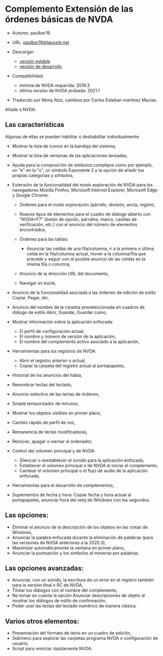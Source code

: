 # Complemento Extensión de las órdenes básicas de NVDA #

* Autores: paulber19
* URL: paulber19@laposte.net
* Descargar:
	* [versión estable][1]
	* [versión de desarrollo][2]
* Compatibilidad:
	* mínima de NVDA requerida: 2019.3
	* última versión de NVDA probada: 2021.1


* Traducido por Rémy Ruiz, cambios por Carlos Esteban martínez Macías.

Añade a NVDA:
## Las características ##

Algunas de ellas se pueden habilitar o deshabilitar individualmente.

* Mostrar la lista de iconos en la bandeja del sistema,
* Mostrar la lista de ventanas de las aplicaciones lanzadas,
* Ayuda para la composición de símbolos complejos como por ejemplo, un "e" en la "o", un símbolo Exponente 2 y la opción de añadir tus propias categorías y símbolos,
* Extensión de la funcionalidad del modo exploración de NVDA para los navegadores Mozilla Firefox, Microsoft Internet Explorer, Microsoft Edge y Google Chrome:

	* Órdenes para el modo exploración (párrafo, división, ancla, región),
	* Nuevos tipos de elementos para el cuadro de diálogo abierto con "NVDA+F7" (botón de opción, párrafos, marco, casillas de verificación, etc.) con el anuncio del número de elementos encontrados,
	* Órdenes para las tablas: 
		* Anunciar las celdas de una fila/columna, ir a la primera o última celda en la fila/columna actual, mover a la columna/fila que precede y seguir con el posible anuncio de las celdas en la misma fila o columna,

	* Anuncio de la dirección URL del documento,
	* Navegar en bucle,
* Anuncio de la funcionalidad asociada a las órdenes de edición de estilo Copiar, Pegar, etc,
*  Anuncio del nombre de la carpeta preseleccionada en cuadros de diálogo de estilo Abrir, Guardar, Guardar como,
* Mostrar información sobre la aplicación enfocada:
	* El perfil de configuración actual,
	* El nombre y número de versión de la aplicación,
	* El nombre del complemento activo asociado a la aplicación,


* Herramientas para los registros de NVDA:
	* Abrir el registro anterior o actual,
	* Copiar la carpeta del registro actual al portapapeles,

* Historial de los anuncios del habla,
* Renombrar teclas del teclado,
* Anuncio selectivo de las teclas de órdenes,
* Simple temporizador de minutos,
* Mostrar los objetos visibles en primer plano,
* Cambio rápido de perfil de voz,
* Remanencia de teclas modificadoras,
* Reiniciar, apagar o ivernar el ordenador,
* Control del volumen principal y de NVDA:
	* Silenciar o reestablecer el sonido para la aplicación enfocada,
	* Establecer el volumen principal o de NVDA al iniciar el complemento,
	* Cambiar el volumen principal o el flujo de audio de la aplicación enfocada,

* Herramientas para el desarrollo de complementos,
* Suplementos de fecha y hora: Copiar fecha y hora actual al portapapeles, anunciar hora del reloj de Windows con los segundos.


## Las opciones: ##

* Eliminar el anuncio de la descripción de los objetos en las cintas de Windows,
* Anunciar la palabra enfocada durante la eliminación de palabras (para las versiones de NVDA anteriores a la 2020.3),
* Maximizar automáticamente la ventana en primer plano,
* Anunciar la puntuación y los símbolos al moverse por palabras.


## Las opciones avanzadas: ##

* Anunciar, con un sonido, la escritura de un error en el registro también para la versión final o RC de NVDA,
* Titular los diálogos con el nombre del complemento,
* No tomar en cuenta la opción Anunciar descripciones de objeto al mostrar los diálogos de estilo de confirmación,
* Poder  usar las teclas del teclado numérico de manera clásica.


## Varios otros elementos: ##

* Presentación del formato de texto en un cuadro de edición,
* Submenú para explorar las carpetas programa NVDA o configuración de usuario,
* Script para reiniciar rápidamente NVDA.


[1]: https://github.com/paulber007/AllMyNVDAAddons/raw/master/NVDAExtensionGlobalPlugin/NVDAExtensionGlobalPlugin-9.8.nvda-addon
[2]: https://github.com/paulber007/AllMyNVDAAddons/tree/master/NVDAExtensionGlobalPlugin/dev

